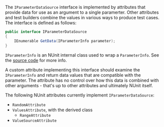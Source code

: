 The `IParameterDataSource` interface is implemented by attributes that provide data for use as an argument to a single paramerter. Other attributes and test builders combine the values in various ways to produce test cases.
The interface is defined as follows:

```C#
public interface IParameterDataSource
{
    IEnumerable GetData(IParameterInfo parameter);
}
```

`IParameterInfo` is an NUnit internal class used to wrap a `ParameterInfo`. See the [source code](https://github.com/nunit/nunit/blob/master/src/NUnitFramework/framework/Interfaces/IParameterInfo.cs) for more info.

A custom attribute implementing this interface should examine the `IParameterInfo` and return data values that are compatible with the parameter. The attribute has no control over how this data is combined with other arguments - that's up to other attributes and ultimately NUnit itself.

The following NUnit attributes currently implement `IParameterDataSource`:
* `RandomAttribute`
* `ValuesAttribute`, with the derived class
  * `RangeAttribute`
* `ValueSourceAttribute`
